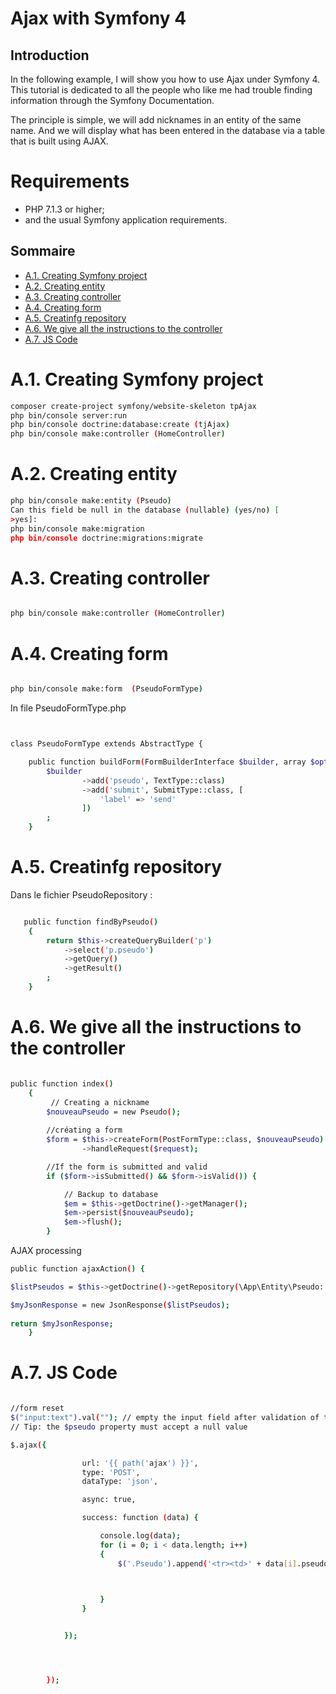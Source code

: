 # Ajax with Symfony 4 

 
## Introduction

In the following example, I will show you how to use Ajax under Symfony 4.
This tutorial is dedicated to all the people who like me had trouble finding information through the Symfony Documentation.

The principle is simple, we will add nicknames in an entity of the same name. And we will display what has been entered in the database via a table that is built using AJAX.


# Requirements

- PHP 7.1.3 or higher;
- and the usual Symfony application requirements.

## Sommaire  
- [A.1. Creating Symfony project](#a1-projet)
- [A.2. Creating entity](#a2-entite)
- [A.3. Creating controller](#a3-repository)
- [A.4. Creating form](#a4-js)
- [A.5. Creatinfg repository](#a5-repository)
- [A.6. We give all the instructions to the controller](#a6-controller)
- [A.7.  JS Code](#a7-js)
 

# A.1. Creating Symfony project
```sh
composer create-project symfony/website-skeleton tpAjax
php bin/console server:run
php bin/console doctrine:database:create (tjAjax)
php bin/console make:controller (HomeController)
```


# A.2. Creating entity
```sh
php bin/console make:entity (Pseudo)
Can this field be null in the database (nullable) (yes/no) [
>yes]:
php bin/console make:migration
php bin/console doctrine:migrations:migrate
```
# A.3. Creating controller
```sh

php bin/console make:controller (HomeController)

```
# A.4. Creating form

```sh

php bin/console make:form  (PseudoFormType)

```

In file PseudoFormType.php
```bash


class PseudoFormType extends AbstractType {

    public function buildForm(FormBuilderInterface $builder, array $options) {
        $builder
                ->add('pseudo', TextType::class)
                ->add('submit', SubmitType::class, [
                    'label' => 'send'
                ])
        ;
    }
```


# A.5. Creatinfg repository

Dans le fichier PseudoRepository : 

```bash

   public function findByPseudo()
    {
        return $this->createQueryBuilder('p')
            ->select('p.pseudo') 
            ->getQuery()
            ->getResult()
        ;
    }

```


# A.6. We give all the instructions to the controller

```bash

public function index()
    {
         // Creating a nickname    
        $nouveauPseudo = new Pseudo();
         
        //créating a form
        $form = $this->createForm(PostFormType::class, $nouveauPseudo)
                ->handleRequest($request);

        //If the form is submitted and valid
        if ($form->isSubmitted() && $form->isValid()) {

            // Backup to database
            $em = $this->getDoctrine()->getManager();
            $em->persist($nouveauPseudo);
            $em->flush();
        }
```

AJAX processing
```bash
public function ajaxAction() {

$listPseudos = $this->getDoctrine()->getRepository(\App\Entity\Pseudo::class)->findByPseudo();

$myJsonResponse = new JsonResponse($listPseudos);
       
return $myJsonResponse;
    }
```


# A.7.  JS Code

```bash

//form reset 
$("input:text").val(""); // empty the input field after validation of the form
// Tip: the $pseudo property must accept a null value

```


```bash
$.ajax({

                url: '{{ path('ajax') }}',
                type: 'POST',
                dataType: 'json',

                async: true,

                success: function (data) {

                    console.log(data);
                    for (i = 0; i < data.length; i++)
                    {
                        $('.Pseudo').append('<tr><td>' + data[i].pseudo + '</td></tr>'); // Filling in the lines of the table

                        

                    }
                }


            });




        });

```


